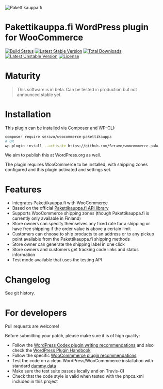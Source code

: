 ![Pakettikauppa.fi](https://www.pakettikauppa.fi/load/pakettikauppa-logo.png)

# Pakettikauppa.fi WordPress plugin for WooCommerce

[![Build Status](https://travis-ci.org/Seravo/woocommerce-pakettikauppa.svg?branch=master)](https://travis-ci.org/Seravo/woocommerce-pakettikauppa) [![Latest Stable Version](https://poser.pugx.org/seravo/woocommerce-pakettikauppa/v/stable)](https://packagist.org/packages/seravo/woocommerce-pakettikauppa) [![Total Downloads](https://poser.pugx.org/seravo/woocommerce-pakettikauppa/downloads)](https://packagist.org/packages/seravo/woocommerce-pakettikauppa) [![Latest Unstable Version](https://poser.pugx.org/seravo/woocommerce-pakettikauppa/v/unstable)](https://packagist.org/packages/seravo/woocommerce-pakettikauppa) [![License](https://poser.pugx.org/seravo/woocommerce-pakettikauppa/license)](https://packagist.org/packages/seravo/woocommerce-pakettikauppa)

# Maturity

> This software is in beta. Can be tested in production but not announced stable yet.

# Installation

This plugin can be installed via Composer and WP-CLI:

```sh
composer require seravo/woocommerce-pakettikauppa
# OR
wp plugin install --activate https://github.com/Seravo/woocommerce-pakettikauppa/archive/master.zip
```

We aim to publish this at WordPress.org as well.

The plugin requires WooCommerce to be installed, with shipping zones configured and this plugin activated and settings set.

# Features

* Integrates Pakettikauppa.fi with WooCommerce
* Based on the official [Pakettikauppa.fi API library](https://github.com/Pakettikauppa/api-library)
* Supports WooCommerce shipping zones (though Pakettikauppa.fi is currently only available in Finland)
* Store owners can specify themselves any fixed rate for a shipping or have free shipping if the order value is above a certain limit
* Customers can choose to ship products to an address or to any pickup point available from the Pakettikauppa.fi shipping methods
* Store owner can generate the shipping label in one click
* Store owners and customers get tracking code links and status information
* Test mode available that uses the testing API

# Changelog

See git history.

# For developers

Pull requests are welcome!

Before submitting your patch, please make sure it is of high quality:

* Follow the [WordPress Codex plugin writing recommendations](https://codex.wordpress.org/Writing_a_Plugin) and also check the [WordPress Plugin Handbook](https://developer.wordpress.org/plugins/)
* Follow the specific [WooCommmerce plugin recommendations](https://docs.woocommerce.com/document/create-a-plugin/)
* Test the code on a clean WordPress/WooCommmerce installation with standard [dummy data](https://docs.woocommerce.com/document/importing-woocommerce-dummy-data/)
* Make sure the test suite passes locally and on Travis-CI
* Check that the code style is valid when tested with the phpcs.xml included in this project

